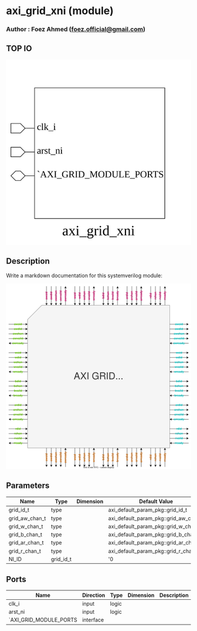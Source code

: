 # axi_grid_xni (module)

### Author : Foez Ahmed (foez.official@gmail.com)

## TOP IO
<img src="./axi_grid_xni_top.svg">

## Description

Write a markdown documentation for this systemverilog module:

<img src="./axi_grid_xni_des.svg">

## Parameters
|Name|Type|Dimension|Default Value|Description|
|-|-|-|-|-|
|grid_id_t|type||axi_default_param_pkg::grid_id_t||
|grid_aw_chan_t|type||axi_default_param_pkg::grid_aw_chan_t||
|grid_w_chan_t|type||axi_default_param_pkg::grid_w_chan_t||
|grid_b_chan_t|type||axi_default_param_pkg::grid_b_chan_t||
|grid_ar_chan_t|type||axi_default_param_pkg::grid_ar_chan_t||
|grid_r_chan_t|type||axi_default_param_pkg::grid_r_chan_t||
|NI_ID|grid_id_t||'0||

## Ports
|Name|Direction|Type|Dimension|Description|
|-|-|-|-|-|
|clk_i|input|logic|||
|arst_ni|input|logic|||
|`AXI_GRID_MODULE_PORTS|interface||||
